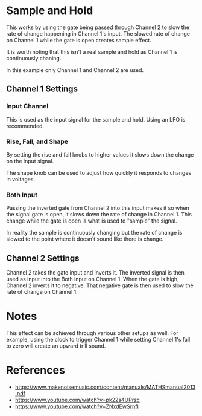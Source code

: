 # Sample and Hold
This works by using the gate being passed through Channel 2 to
slow the rate of change happening in Channel 1's input. The slowed
rate of change on Channel 1 while the gate is open creates sample
effect. 

It is worth noting that this isn't a real sample and hold as 
Channel 1 is continuously chaning.

In this example only Channel 1 and Channel 2 are used.

## Channel 1 Settings
### Input Channel
This is used as the input signal for the sample and hold. Using an
LFO is recommended.

### Rise, Fall, and Shape
By setting the rise and fall knobs to higher values it slows down
the change on the input signal. 

The shape knob can be used to adjust how quickly it responds to 
changes in voltages.

### Both Input
Passing the inverted gate from Channel 2 into this input makes it
so when the signal gate is open, it slows down the rate of change
in Channel 1. This change while the gate is open is what is used
to "sample" the signal. 

In reality the sample is continuously changing but the rate of 
change is slowed to the point where it doesn't sound like there is
change.

## Channel 2 Settings
Channel 2 takes the gate input and inverts it. The inverted signal
is then used as input into the Both input on Channel 1. When the
gate is high, Channel 2 inverts it to negative. That negative gate
is then used to slow the rate of change on Channel 1. 

# Notes
This effect can be achieved through various other setups as well.
For example, using the clock to trigger Channel 1 while setting
Channel 1's fall to zero will create an upward trill sound.


# References
- https://www.makenoisemusic.com/content/manuals/MATHSmanual2013.pdf
- https://www.youtube.com/watch?v=pk22s4UPrzc
- https://www.youtube.com/watch?v=ZNxdEwSrnfI
